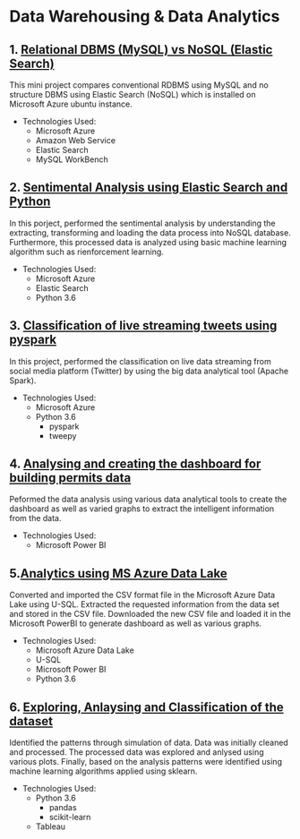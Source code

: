 # Data Warehousing & Data Analytics


## 1. [Relational DBMS (MySQL) vs NoSQL (Elastic Search)](https://github.com/dalalbhargav07/Data-Warehousing-to-Data-Analytics/tree/master/Relational%20DBMS%20(MySQL)%20vs%20NoSQL)
This mini project compares conventional RDBMS using MySQL and no structure DBMS using Elastic Search (NoSQL) which is installed on Microsoft Azure ubuntu instance.
* Technologies Used:
	* Microsoft Azure
	* Amazon Web Service
	* Elastic Search
	* MySQL WorkBench

## 2. [Sentimental Analysis using Elastic Search and Python](https://github.com/dalalbhargav07/Data-Warehousing-to-Data-Analytics/tree/master/Sentimental%20Analysis%20using%20Elastic%20Search%20and%20Python)
In this porject, performed the sentimental analysis by understanding the extracting, transforming and loading the data process into NoSQL database. Furthermore, this processed data is analyzed using basic machine learning algorithm such as rienforcement learning.
* Technologies Used:
	* Microsoft Azure
	* Elastic Search
	* Python 3.6
	
## 3. [Classification of live streaming tweets using pyspark](https://github.com/dalalbhargav07/Data-Warehousing-to-Data-Analytics/tree/master/Classification%20of%20live%20streaming%20tweets%20using%20pyspark)
In this project, performed the classification on live data streaming from social media platform (Twitter) by using the big data analytical tool (Apache Spark).
* Technologies Used:
	* Microsoft Azure
	* Python 3.6
		* pyspark
		* tweepy
		
## 4. [Analysing and creating the dashboard for building permits data](https://github.com/dalalbhargav07/Data-Warehousing-to-Data-Analytics/tree/master/Analysing%20and%20creating%20the%20dashboard%20for%20building%20permits%20data)
Peformed the data analysis using various data analytical tools to create the dashboard as well as varied graphs to extract the intelligent information from the data.
* Technologies Used:
	* Microsoft Power BI  
  
## 5.[Analytics using MS Azure Data Lake](https://github.com/dalalbhargav07/Data-Warehousing-to-Data-Analytics/tree/master/Analytics%20using%20MS%20Azure%20Data%20Lake)
Converted and imported the CSV format file in the Microsoft Azure Data Lake using U-SQL. Extracted the requested information from the data set and stored in the CSV file. Downloaded the new CSV file and loaded it in the Microsoft PowerBI to generate dashboard as well as various graphs.
* Technologies Used:
	* Microsoft Azure Data Lake
	* U-SQL
	* Microsoft Power BI
	* Python 3.6

## 6. [Exploring, Anlaysing and Classification of the dataset](https://github.com/dalalbhargav07/Data-Warehousing-to-Data-Analytics/tree/master/Exploring%2C%20Anlaysing%20and%20Classification%20of%20the%20dataset)
Identified the patterns through simulation of data. Data was initially cleaned and processed. The processed data was explored and anlysed using various plots. Finally, based on the analysis patterns were identified using machine learning algorithms applied using sklearn.
* Technologies Used:
	* Python 3.6
		* pandas
		* scikit-learn
	* Tableau
